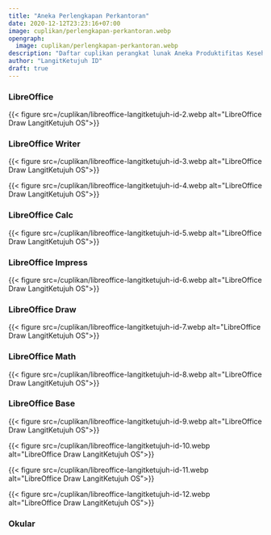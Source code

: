 ```yaml
---
title: "Aneka Perlengkapan Perkantoran"
date: 2020-12-12T23:23:16+07:00
image: cuplikan/perlengkapan-perkantoran.webp
opengraph:
  image: cuplikan/perlengkapan-perkantoran.webp
description: "Daftar cuplikan perangkat lunak Aneka Produktifitas Keseharian di LangitKetujuh OS"
author: "LangitKetujuh ID"
draft: true
---
```


### LibreOffice

{{< figure src=/cuplikan/libreoffice-langitketujuh-id-2.webp alt="LibreOffice Draw LangitKetujuh OS">}}

### LibreOffice Writer

{{< figure src=/cuplikan/libreoffice-langitketujuh-id-3.webp alt="LibreOffice Draw LangitKetujuh OS">}}

{{< figure src=/cuplikan/libreoffice-langitketujuh-id-4.webp alt="LibreOffice Draw LangitKetujuh OS">}}

### LibreOffice Calc

{{< figure src=/cuplikan/libreoffice-langitketujuh-id-5.webp alt="LibreOffice Draw LangitKetujuh OS">}}

### LibreOffice Impress

{{< figure src=/cuplikan/libreoffice-langitketujuh-id-6.webp alt="LibreOffice Draw LangitKetujuh OS">}}

### LibreOffice Draw

{{< figure src=/cuplikan/libreoffice-langitketujuh-id-7.webp alt="LibreOffice Draw LangitKetujuh OS">}}

### LibreOffice Math

{{< figure src=/cuplikan/libreoffice-langitketujuh-id-8.webp alt="LibreOffice Draw LangitKetujuh OS">}}

### LibreOffice Base

{{< figure src=/cuplikan/libreoffice-langitketujuh-id-9.webp alt="LibreOffice Draw LangitKetujuh OS">}}

{{< figure src=/cuplikan/libreoffice-langitketujuh-id-10.webp alt="LibreOffice Draw LangitKetujuh OS">}}

{{< figure src=/cuplikan/libreoffice-langitketujuh-id-11.webp alt="LibreOffice Draw LangitKetujuh OS">}}

{{< figure src=/cuplikan/libreoffice-langitketujuh-id-12.webp alt="LibreOffice Draw LangitKetujuh OS">}}

### Okular


